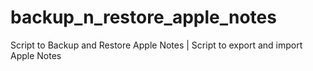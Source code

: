 # backup_n_restore_apple_notes
Script to Backup and Restore Apple Notes | Script to export and import Apple Notes
